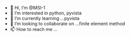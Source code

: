 - 👋 Hi, I’m @MSI-1
- 👀 I’m interested in python, pyvista
- 🌱 I’m currently learning ...pyvista
- 💞️ I’m looking to collaborate on ...finite element method
- 📫 How to reach me ...

<!---
MSI-1/MSI-1 is a ✨ special ✨ repository because its `README.md` (this file) appears on your GitHub profile.
You can click the Preview link to take a look at your changes.
--->

